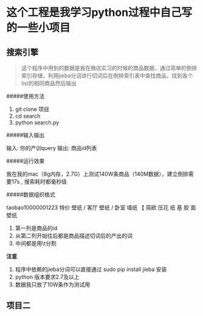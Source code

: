# 这个工程是我学习python过程中自己写的一些小项目

## 搜索引擎

> 这个程序中用到的数据是我在微店实习的时候的商品数据，通过简单的倒排索引存储，利用jieba分词进行切词后在倒排索引表中查找商品，找到各个list的相同商品然后输出

#####使用方法

1. git clone 项目
2. cd search
3. python search.py

#####输入输出

输入: 你的产训query
输出: 商品id列表

#####运行效果

我在我的mac（8g内存，2.7G）上测试140W条商品（140M数据），建立倒排需要17s , 搜索耗时都毫秒级

#####数据组织格式

taobao10000001223	特价	壁纸	/	客厅	壁纸	/	卧室	墙纸	【	简欧	压花	纸	基	胶	面	壁纸

1. 第一列是商品的id
2. 从第二列开始往后都是商品描述切词后的产出的词
3. 中间都是用\t分割

**注意**

1. 程序中依赖的jieba分词可以直接通过 sudo pip install jieba 安装
2. python 版本要求2.7及以上
3. 数据我只放了10W条作为测试用

## 项目二
